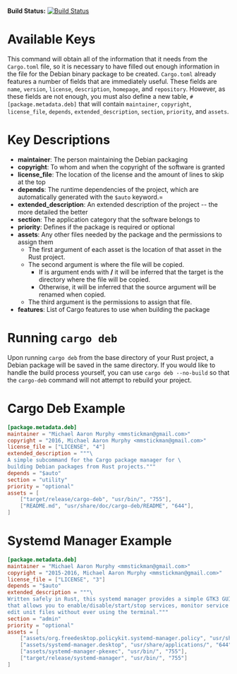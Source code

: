 **Build Status:** [![Build Status](https://travis-ci.org/mmstick/cargo-deb.png?branch=master)](https://travis-ci.org/mmstick/cargo-deb)

# Available Keys

This command will obtain all of the information that it needs from the `Cargo.toml` file, so it is necessary to have filled out enough information in the file for the Debian binary package to be created. `Cargo.toml` already features a number of fields that are immediately useful. These fields are `name`, `version`, `license`, `description`, `homepage`, and `repository`. However, as these fields are not enough, you must also define a new table, `#[package.metadata.deb]` that will contain `maintainer`, `copyright`, `license_file`, `depends`, `extended_description`, `section`, `priority`, and `assets`.

# Key Descriptions

- **maintainer**: The person maintaining the Debian packaging
- **copyright**: To whom and when the copyright of the software is granted
- **license_file**: The location of the license and the amount of lines to skip at the top
- **depends**: The runtime dependencies of the project, which are automatically generated with the `$auto` keyword.=
- **extended_description**: An extended description of the project -- the more detailed the better
- **section**: The application category that the software belongs to
- **priority**: Defines if the package is required or optional
- **assets**: Any other files needed by the package and the permissions to assign them
    - The first argument of each asset is the location of that asset in the Rust project.
    - The second argument is where the file will be copied.
        - If is argument ends with **/** it will be inferred that the target is the directory where the file will be copied.
        - Otherwise, it will be inferred that the source argument will be renamed when copied.
    - The third argument is the permissions to assign that file.
 - **features**: List of Cargo features to use when building the package

# Running `cargo deb`
Upon running `cargo deb` from the base directory of your Rust project, a Debian package will be saved in the same
directory. If you would like to handle the build process yourself, you can use `cargo deb --no-build` so that the
`cargo-deb` command will not attempt to rebuild your project.

# Cargo Deb Example

```toml
[package.metadata.deb]
maintainer = "Michael Aaron Murphy <mmstickman@gmail.com>"
copyright = "2016, Michael Aaron Murphy <mmstickman@gmail.com>"
license_file = ["LICENSE", "4"]
extended_description = """\
A simple subcommand for the Cargo package manager for \
building Debian packages from Rust projects."""
depends = "$auto"
section = "utility"
priority = "optional"
assets = [
    ["target/release/cargo-deb", "usr/bin/", "755"],
    ["README.md", "usr/share/doc/cargo-deb/README", "644"],
]
```

# Systemd Manager Example

```toml
[package.metadata.deb]
maintainer = "Michael Aaron Murphy <mmstickman@gmail.com>"
copyright = "2015-2016, Michael Aaron Murphy <mmstickman@gmail.com>"
license_file = ["LICENSE", "3"]
depends = "$auto"
extended_description = """\
Written safely in Rust, this systemd manager provides a simple GTK3 GUI interface \
that allows you to enable/disable/start/stop services, monitor service logs, and \
edit unit files without ever using the terminal."""
section = "admin"
priority = "optional"
assets = [
    ["assets/org.freedesktop.policykit.systemd-manager.policy", "usr/share/polkit-1/actions/", "644"],
    ["assets/systemd-manager.desktop", "usr/share/applications/", "644"],
    ["assets/systemd-manager-pkexec", "usr/bin/", "755"],
    ["target/release/systemd-manager", "usr/bin/", "755"]
]
```
